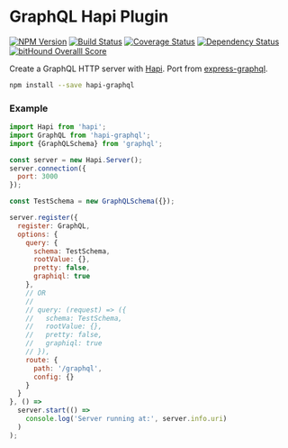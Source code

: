 # GraphQL Hapi Plugin

[![NPM Version](https://img.shields.io/npm/v/hapi-graphql.svg)](https://npmjs.org/package/hapi-graphql)
[![Build Status](https://secure.travis-ci.org/SimonDegraeve/hapi-graphql.png)](http://travis-ci.org/SimonDegraeve/hapi-graphql)
[![Coverage Status](https://coveralls.io/repos/SimonDegraeve/hapi-graphql/badge.svg?branch=master&service=github)](https://coveralls.io/github/SimonDegraeve/hapi-graphql?branch=master)
[![Dependency Status](https://david-dm.org/SimonDegraeve/hapi-graphql.svg)](https://david-dm.org/SimonDegraeve/hapi-graphql)
[![bitHound Overalll Score](https://www.bithound.io/github/SimonDegraeve/hapi-graphql/badges/score.svg)](https://www.bithound.io/github/SimonDegraeve/hapi-graphql)

Create a GraphQL HTTP server with [Hapi](http://hapijs.com).
Port from [express-graphql](https://github.com/graphql/express-graphql).

```sh
npm install --save hapi-graphql
```

### Example

```js
import Hapi from 'hapi';
import GraphQL from 'hapi-graphql';
import {GraphQLSchema} from 'graphql';

const server = new Hapi.Server();
server.connection({
  port: 3000
});

const TestSchema = new GraphQLSchema({});

server.register({
  register: GraphQL,
  options: {
    query: {
      schema: TestSchema,
      rootValue: {},
      pretty: false,
      graphiql: true
    },
    // OR
    //
    // query: (request) => ({
    //   schema: TestSchema,
    //   rootValue: {},
    //   pretty: false,
    //   graphiql: true
    // }),
    route: {
      path: '/graphql',
      config: {}
    }
  }
}, () =>
  server.start(() =>
    console.log('Server running at:', server.info.uri)
  )
);
```

